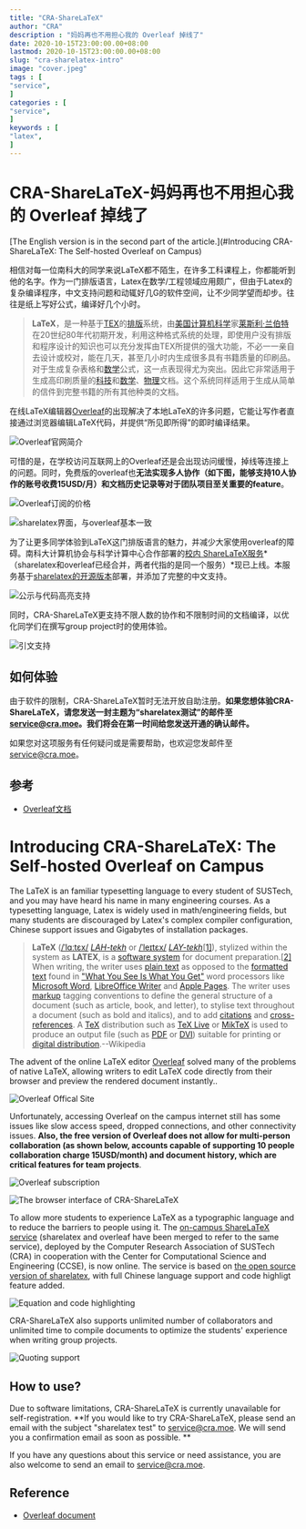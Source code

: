 ```yaml
---
title: "CRA-ShareLaTeX"                         
author: "CRA"  
description : "妈妈再也不用担心我的 Overleaf 掉线了"    
date: 2020-10-15T23:00:00.00+08:00
lastmod: 2020-10-15T23:00:00.00+08:00
slug: "cra-sharelatex-intro"
image: "cover.jpeg"
tags : [                                    
"service",
]
categories : [                              
"service",
]
keywords : [                                
"latex",
]
---
```


# CRA-ShareLaTeX-妈妈再也不用担心我的 Overleaf 掉线了

[The English version is in the second part of the article.](#Introducing CRA-ShareLaTeX: The Self-hosted Overleaf on Campus)

相信对每一位南科大的同学来说LaTeX都不陌生，在许多工科课程上，你都能听到他的名字。作为一门排版语言，Latex在数学/工程领域应用颇广，但由于Latex的复杂编译程序，中文支持问题和动辄好几G的软件空间，让不少同学望而却步。往往是纸上写好公式，编译好几个小时。

> **LaTeX**，是一种基于[TEX](https://zh.wikipedia.org/wiki/TeX)的[排版](https://zh.wikipedia.org/wiki/排版)系统，由[美国](https://zh.wikipedia.org/wiki/美国)[计算机科学](https://zh.wikipedia.org/wiki/计算机科学)家[莱斯利·兰伯特](https://zh.wikipedia.org/wiki/莱斯利·兰伯特)在20世纪80年代初期开发，利用这种格式系统的处理，即使用户没有排版和程序设计的知识也可以充分发挥由TEX所提供的强大功能，不必一一亲自去设计或校对，能在几天，甚至几小时内生成很多具有书籍质量的印刷品。对于生成复杂表格和[数学](https://zh.wikipedia.org/wiki/数学)公式，这一点表现得尤为突出。因此它非常适用于生成高印刷质量的[科技](https://zh.wikipedia.org/wiki/科技)和[数学](https://zh.wikipedia.org/wiki/数学)、[物理](https://zh.wikipedia.org/wiki/物理)文档。这个系统同样适用于生成从简单的信件到完整书籍的所有其他种类的文档。

在线LaTeX编辑器[Overleaf](https://www.overleaf.com/project)的出现解决了本地LaTeX的许多问题，它能让写作者直接通过浏览器编辑LaTeX代码，并提供“所见即所得”的即时编译结果。

![Overleaf官网简介](overleaf-com-intro.jpg)

可惜的是，在学校访问互联网上的Overleaf还是会出现访问缓慢，掉线等连接上的问题。同时，免费版的overleaf也**无法实现多人协作（如下图，能够支持10人协作的账号收费15USD/月）和文档历史记录等对于团队项目至关重要的feature**。

![Overleaf订阅的价格](overleaf-price.png)

![sharelatex界面，与overleaf基本一致](sharelatex-1.png)

为了让更多同学体验到LaTeX这门排版语言的魅力，并减少大家使用overleaf的障碍。南科大计算机协会与科学计算中心合作部署的[校内 ShareLaTeX服务](https://sharelatex.cra.moe/)*（sharelatex和overleaf已经合并，两者代指的是同一个服务）*现已上线。本服务基于[sharelatex的开源版本](https://github.com/overleaf/overleaf)部署，并添加了完整的中文支持。

![公示与代码高亮支持](sharelatex-3.png)

同时，CRA-ShareLaTeX更支持不限人数的协作和不限制时间的文档编译，以优化同学们在撰写group project时的使用体验。

![引文支持](sharelatex-2.png)

## 如何体验

由于软件的限制，CRA-ShareLaTeX暂时无法开放自助注册。**如果您想体验CRA-ShareLaTeX，请您发送一封主题为“sharelatex测试”的邮件至[service@cra.moe](mailto:service@cra.moe)。我们将会在第一时间给您发送开通的确认邮件。**

如果您对这项服务有任何疑问或是需要帮助，也欢迎您发邮件至[service@cra.moe](mailto:service@cra.moe)。

## 参考

- [Overleaf文档](https://www.overleaf.com/learn)

# Introducing CRA-ShareLaTeX: The Self-hosted Overleaf on Campus

The LaTeX is an familiar typesetting language to every student of SUSTech, and you may have heard his name in many engineering courses. As a typesetting language, Latex is widely used in math/engineering fields, but many students are discouraged by Latex's complex compiler configuration, Chinese support issues and Gigabytes of installation packages.

> **LaTeX** ([/ˈlɑːtɛx/](https://en.wikipedia.org/wiki/Help:IPA/English) [*LAH-tekh*](https://en.wikipedia.org/wiki/Help:Pronunciation_respelling_key) or [/ˈleɪtɛx/](https://en.wikipedia.org/wiki/Help:IPA/English) [*LAY-tekh*](https://en.wikipedia.org/wiki/Help:Pronunciation_respelling_key)[[1\]](https://en.wikipedia.org/wiki/LaTeX#cite_note-1)), stylized within the system as **LATEX**, is a [software system](https://en.wikipedia.org/wiki/Software_system) for document preparation.[[2\]](https://en.wikipedia.org/wiki/LaTeX#cite_note-Lamport1986-2) When writing, the writer uses [plain text](https://en.wikipedia.org/wiki/Plain_text) as opposed to the [formatted text](https://en.wikipedia.org/wiki/Formatted_text) found in ["What You See Is What You Get"](https://en.wikipedia.org/wiki/WYSIWYG) word processors like [Microsoft Word](https://en.wikipedia.org/wiki/Microsoft_Word), [LibreOffice Writer](https://en.wikipedia.org/wiki/LibreOffice_Writer) and [Apple Pages](https://en.wikipedia.org/wiki/Pages_(word_processor)). The writer uses [markup](https://en.wikipedia.org/wiki/Markup_language) tagging conventions to define the general structure of a document (such as article, book, and letter), to stylise text throughout a document (such as bold and italics), and to add [citations](https://en.wikipedia.org/wiki/Citation) and [cross-references](https://en.wikipedia.org/wiki/Cross-reference). A [TeX](https://en.wikipedia.org/wiki/TeX) distribution such as [TeX Live](https://en.wikipedia.org/wiki/TeX_Live) or [MikTeX](https://en.wikipedia.org/wiki/MikTeX) is used to produce an output file (such as [PDF](https://en.wikipedia.org/wiki/Portable_Document_Format) or [DVI](https://en.wikipedia.org/wiki/Device_independent_file_format)) suitable for printing or [digital distribution](https://en.wikipedia.org/wiki/Digital_distribution).--Wikipedia

The advent of the online LaTeX editor [Overleaf](https://www.overleaf.com/project) solved many of the problems of native LaTeX, allowing writers to edit LaTeX code directly from their browser and preview the rendered document instantly..

![Overleaf Offical Site](overleaf-com-intro.jpg)

Unfortunately, accessing Overleaf on the campus internet still has some issues like slow access speed, dropped connections, and other connectivity issues. **Also, the free version of Overleaf does not allow for multi-person collaboration (as shown below, accounts capable of supporting 10 people collaboration charge 15USD/month) and document history, which are critical features for team projects**.

![Overleaf subscription](overleaf-price.png)

![The browser interface of CRA-ShareLaTeX](sharelatex-1.png)

To allow more students to experience LaTeX as a typographic language and to reduce the barriers to people using it. The [on-campus ShareLaTeX service](https://sharelatex.cra.moe/) (sharelatex and overleaf have been merged to refer to the same service), deployed by the Computer Research Association of SUSTech (CRA) in cooperation with the Center for Computational Science and Engineering (CCSE), is now online. The service is based on [the open source version of sharelatex](https://github.com/overleaf/overleaf), with full Chinese language support and code highligt feature added.

![Equation and code highlighting](sharelatex-3.png)

CRA-ShareLaTeX also supports unlimited number of collaborators and unlimited time to compile documents to optimize the students' experience when writing group projects.

![Quoting support](sharelatex-2.png)

## How to use?

Due to software limitations, CRA-ShareLaTeX is currently unavailable for self-registration. **If you would like to try CRA-ShareLaTeX, please send an email with the subject "sharelatex test" to [service@cra.moe](mailto:service@cra.moe). We will send you a confirmation email as soon as possible. **

If you have any questions about this service or need assistance, you are also welcome to send an email to [service@cra.moe](mailto:service@cra.moe).

## Reference

- [Overleaf document](https://www.overleaf.com/learn)
